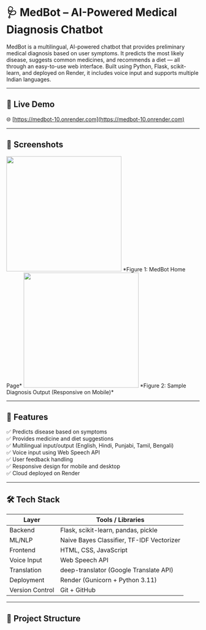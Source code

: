 # 🩺 MedBot – AI-Powered Medical Diagnosis Chatbot

MedBot is a multilingual, AI-powered chatbot that provides preliminary medical diagnosis based on user symptoms. It predicts the most likely disease, suggests common medicines, and recommends a diet — all through an easy-to-use web interface. Built using Python, Flask, scikit-learn, and deployed on Render, it includes voice input and supports multiple Indian languages.

---

## 🚀 Live Demo
🌐 [https://medbot-10.onrender.com](https://medbot-10.onrender.com)

---

## 📸 Screenshots

<img src="screenshots/home.png" width="300">  
*Figure 1: MedBot Home Page*

<img src="screenshots/diagnosis-result.png" width="300">  
*Figure 2: Sample Diagnosis Output (Responsive on Mobile)*

---

## 🧠 Features

✅ Predicts disease based on symptoms  
✅ Provides medicine and diet suggestions  
✅ Multilingual input/output (English, Hindi, Punjabi, Tamil, Bengali)  
✅ Voice input using Web Speech API  
✅ User feedback handling  
✅ Responsive design for mobile and desktop  
✅ Cloud deployed on Render

---

## 🛠️ Tech Stack

| Layer         | Tools / Libraries                        |
|---------------|-------------------------------------------|
| Backend       | Flask, scikit-learn, pandas, pickle       |
| ML/NLP        | Naive Bayes Classifier, TF-IDF Vectorizer |
| Frontend      | HTML, CSS, JavaScript                     |
| Voice Input   | Web Speech API                            |
| Translation   | deep-translator (Google Translate API)    |
| Deployment    | Render (Gunicorn + Python 3.11)           |
| Version Control | Git + GitHub                            |

---

## 📂 Project Structure

